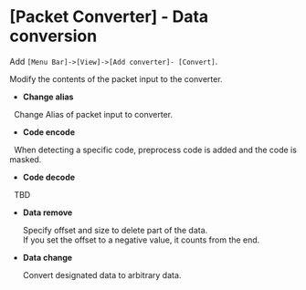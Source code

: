 # [Packet Converter] - Data conversion

Add `[Menu Bar]->[View]->[Add converter]- [Convert]`.

Modify the contents of the packet input to the converter.

* **Change alias**

  Change Alias ​​of packet input to converter.

* **Code encode**

  When detecting a specific code, preprocess code is added and the code is masked.

* **Code decode**

  TBD

* **Data remove**

  Specify offset and size to delete part of the data.<br>
  If you set the offset to a negative value, it counts from the end.

* **Data change**

  Convert designated data to arbitrary data.